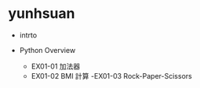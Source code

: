 # yunhsuan
- intrto
  
- Python Overview
  - EX01-01 加法器
  - EX01-02 BMI 計算
  -EX01-03 Rock-Paper-Scissors

